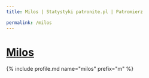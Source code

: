 ```yaml
---
title: Milos | Statystyki patronite.pl | Patromierz

permalink: /milos
---
```


# [Milos](https://patronite.pl/milos)

{% include profile.md name="milos" prefix="m" %}
